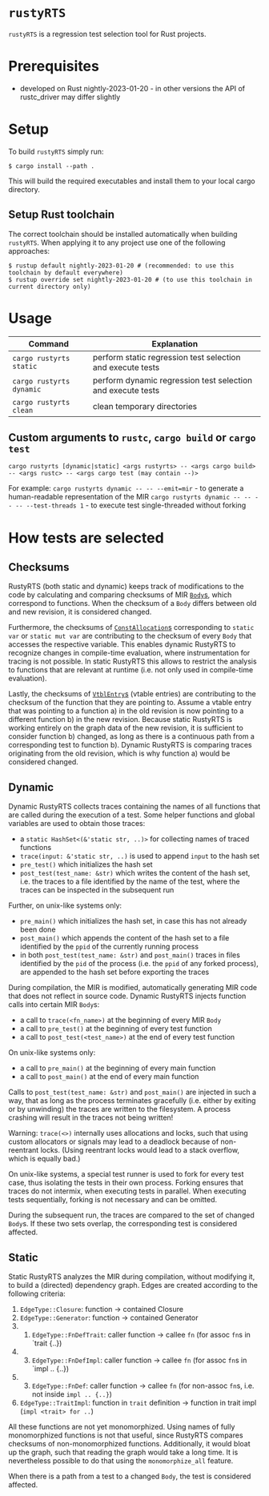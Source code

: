 # `rustyRTS`

`rustyRTS` is a regression test selection tool for Rust projects.

# Prerequisites
- developed on Rust nightly-2023-01-20 - in other versions the API of rustc_driver may differ slightly

# Setup
To build `rustyRTS` simply run:
```
$ cargo install --path .
```
This will build the required executables and install them to your local cargo directory.

## Setup Rust toolchain
The correct toolchain should be installed automatically when building `rustyRTS`.
When applying it to any project use one of the following approaches:
```
$ rustup default nightly-2023-01-20 # (recommended: to use this toolchain by default everywhere)
$ rustup override set nightly-2023-01-20 # (to use this toolchain in current directory only)
```

# Usage
| Command  | Explanation |
| -------- | ----------- |
| `cargo rustyrts static` | perform static regression test selection and execute tests |
| `cargo rustyrts dynamic` | perform dynamic regression test selection and execute tests |
| `cargo rustyrts clean` | clean temporary directories |

## Custom arguments to `rustc`, `cargo build` or `cargo test`
`cargo rustyrts [dynamic|static] <args rustyrts> -- <args cargo build> -- <args rustc> -- <args cargo test (may contain --)>`

For example:
`cargo rustyrts dynamic -- -- --emit=mir` - to generate a human-readable representation of the MIR
`cargo rustyrts dynamic -- -- -- -- --test-threads 1` - to execute test single-threaded without forking

# How tests are selected

## Checksums
RustyRTS (both static and dynamic) keeps track of modifications to the code by calculating and comparing checksums of MIR [`Body`s](https://doc.rust-lang.org/stable/nightly-rustc/rustc_middle/mir/struct.Body.html), which correspond to functions. When the checksum of a `Body` differs between old and new revision, it is considered changed.

Furthermore, the checksums of [`ConstAllocation`s](https://doc.rust-lang.org/stable/nightly-rustc/rustc_middle/mir/interpret/allocation/struct.ConstAllocation.html) corresponding to `static var` or `static mut var` are contributing to the checksum of every `Body` that accesses the respective variable. This enables dynamic RustyRTS to recognize changes in compile-time evaluation, where instrumentation for tracing is not possible. In static RustyRTS this allows to restrict the analysis to functions that are relevant at runtime (i.e. not only used in compile-time evaluation).

Lastly, the checksums of [`VtblEntry`s](https://doc.rust-lang.org/stable/nightly-rustc/rustc_middle/ty/vtable/enum.VtblEntry.html) (vtable entries) are contributing to the checksum of the function that they are pointing to.
Assume a vtable entry that was pointing to a function a) in the old revision is now pointing to a different function b) in the new revision.
Because static RustyRTS is working entirely on the graph data of the new revision, it is sufficient to consider function b) changed, as long as there is a continuous path from a corresponding test to function b). 
Dynamic RustyRTS is comparing traces originating from the old revision, which is why function a) would be considered changed.

## Dynamic
Dynamic RustyRTS collects traces containing the names of all functions that are called during the execution of a test. Some helper functions and global variables are used to obtain those traces:
- a `static HashSet<(&'static str, ..)>` for collecting names of traced functions
- `trace(input: &'static str, ..)` is used to append `input` to the hash set 
- `pre_test()` which initializes the hash set
- `post_test(test_name: &str)` which writes the content of the hash set, i.e. the traces to a file identified by the name of the test, where the traces can be inspected in the subsequent run

Further, on unix-like systems only:
- `pre_main()` which initializes the hash set, in case this has not already been done
- `post_main()` which appends the content of the hash set to a file identified by the `ppid` of the currently running process
- in both `post_test(test_name: &str)` and `post_main()` traces in files identified by the `pid` of the process (i.e. the `ppid` of any forked process), are appended to the hash set before exporting the traces

During compilation, the MIR is modified, automatically generating MIR code that does not reflect in source code. Dynamic RustyRTS injects function calls into certain MIR `Body`s:
- a call to `trace(<fn_name>)` at the beginning of every MIR `Body`
- a call to `pre_test()` at the beginning of every test function
- a call to `post_test(<test_name>)` at the end of every test function

On unix-like systems only:
- a call to `pre_main()` at the beginning of every main function
- a call to `post_main()` at the end of every main function

Calls to `post_test(test_name: &str)` and `post_main()` are injected in such a way, that as long as the process terminates gracefully (i.e. either by exiting or by unwinding) the traces are written to the filesystem. A process crashing will result in the traces not being written!

Warning: `trace(<>)` internally uses allocations and locks, such that using custom allocators or signals may lead to a deadlock because of non-reentrant locks. (Using reentrant locks would lead to a stack overflow, which is equally bad.)

On unix-like systems, a special test runner is used to fork for every test case, thus isolating the tests in their own process.
Forking ensures that traces do not intermix, when executing tests in parallel. When executing tests sequentially, forking is not necessary and can be omitted.

During the subsequent run, the traces are compared to the set of changed `Body`s. If these two sets overlap, the corresponding test is considered affected.

## Static
Static RustyRTS analyzes the MIR during compilation, without modifying it, to build a (directed) dependency graph. Edges are created according to the following criteria:
1. `EdgeType::Closure`:         function  -> contained Closure
2. `EdgeType::Generator`:       function  -> contained Generator
3. 1. `EdgeType::FnDefTrait`:   caller function -> callee `fn` (for assoc `fn`s in `trait {..})
3. 3. `EdgeType::FnDefImpl`:    caller function -> callee `fn` (for assoc `fn`s in `impl .. {..})
3. 3. `EdgeType::FnDef`:        caller function  -> callee `fn` (for non-assoc `fn`s, i.e. not inside `impl .. {..}`)
4. `EdgeType::TraitImpl`:       function in `trait` definition -> function in trait impl (`impl <trait> for ..`)

All these functions are not yet monomorphized. Using names of fully monomorphized functions is not that useful, since RustyRTS compares checksums of non-monomorphized functions. Additionally, it would bloat up the graph, such that reading the graph would take a long time.
It is nevertheless possible to do that using the `monomorphize_all` feature.


When there is a path from a test to a changed `Body`, the test is considered affected.